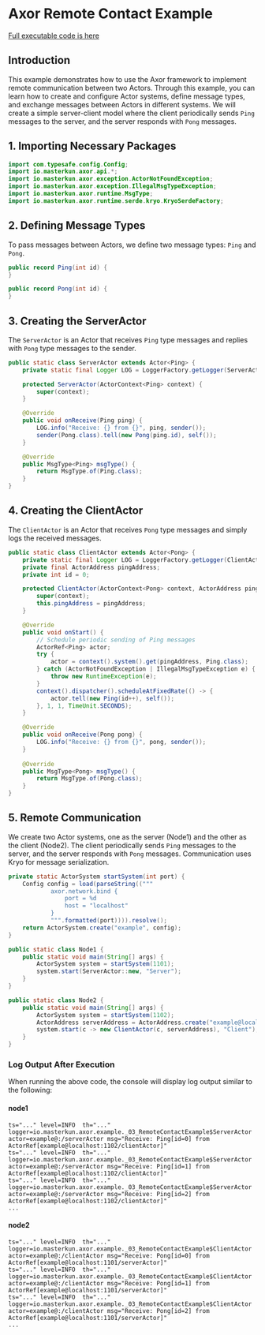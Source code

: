 # Axor Remote Contact Example

[Full executable code is here](../../axor-examples/src/main/java/io/masterkun/axor/example/_03_RemoteContactExample.java)

## Introduction

This example demonstrates how to use the Axor framework to implement remote communication between
two Actors. Through this example, you can learn how to create and configure Actor systems, define
message types, and exchange messages between Actors in different systems. We will create a simple
server-client model where the client periodically sends `Ping` messages to the server, and the
server responds with `Pong` messages.

## 1. Importing Necessary Packages

``` java
import com.typesafe.config.Config;
import io.masterkun.axor.api.*;
import io.masterkun.axor.exception.ActorNotFoundException;
import io.masterkun.axor.exception.IllegalMsgTypeException;
import io.masterkun.axor.runtime.MsgType;
import io.masterkun.axor.runtime.serde.kryo.KryoSerdeFactory;
```

## 2. Defining Message Types

To pass messages between Actors, we define two message types: `Ping` and `Pong`.

``` java
public record Ping(int id) {
}

public record Pong(int id) {
}
```

## 3. Creating the ServerActor

The `ServerActor` is an Actor that receives `Ping` type messages and replies with `Pong` type
messages to the sender.

``` java
public static class ServerActor extends Actor<Ping> {
    private static final Logger LOG = LoggerFactory.getLogger(ServerActor.class);

    protected ServerActor(ActorContext<Ping> context) {
        super(context);
    }

    @Override
    public void onReceive(Ping ping) {
        LOG.info("Receive: {} from {}", ping, sender());
        sender(Pong.class).tell(new Pong(ping.id), self());
    }

    @Override
    public MsgType<Ping> msgType() {
        return MsgType.of(Ping.class);
    }
}
```

## 4. Creating the ClientActor

The `ClientActor` is an Actor that receives `Pong` type messages and simply logs the received
messages.

``` java
public static class ClientActor extends Actor<Pong> {
    private static final Logger LOG = LoggerFactory.getLogger(ClientActor.class);
    private final ActorAddress pingAddress;
    private int id = 0;

    protected ClientActor(ActorContext<Pong> context, ActorAddress pingAddress) {
        super(context);
        this.pingAddress = pingAddress;
    }

    @Override
    public void onStart() {
        // Schedule periodic sending of Ping messages
        ActorRef<Ping> actor;
        try {
            actor = context().system().get(pingAddress, Ping.class);
        } catch (ActorNotFoundException | IllegalMsgTypeException e) {
            throw new RuntimeException(e);
        }
        context().dispatcher().scheduleAtFixedRate(() -> {
            actor.tell(new Ping(id++), self());
        }, 1, 1, TimeUnit.SECONDS);
    }

    @Override
    public void onReceive(Pong pong) {
        LOG.info("Receive: {} from {}", pong, sender());
    }
    
    @Override
    public MsgType<Pong> msgType() {
        return MsgType.of(Pong.class);
    }
}
```

## 5. Remote Communication

We create two Actor systems, one as the server (Node1) and the other as the client (Node2). The
client periodically sends `Ping` messages to the server, and the server responds with `Pong`
messages. Communication uses Kryo for message serialization.

``` java
private static ActorSystem startSystem(int port) {
    Config config = load(parseString(("""
            axor.network.bind {
                port = %d
                host = "localhost"
            }
            """.formatted(port)))).resolve();
    return ActorSystem.create("example", config);
}

public static class Node1 {
    public static void main(String[] args) {
        ActorSystem system = startSystem(1101);
        system.start(ServerActor::new, "Server");
    }
}

public static class Node2 {
    public static void main(String[] args) {
        ActorSystem system = startSystem(1102);
        ActorAddress serverAddress = ActorAddress.create("example@localhost:1101/serverActor");
        system.start(c -> new ClientActor(c, serverAddress), "Client");
    }
}
```

### Log Output After Execution

When running the above code, the console will display log output similar to the following:

#### node1

```plain text
ts="..." level=INFO  th="..." logger=io.masterkun.axor.example._03_RemoteContactExample$ServerActor actor=example@:/serverActor msg="Receive: Ping[id=0] from ActorRef[example@localhost:1102/clientActor]"
ts="..." level=INFO  th="..." logger=io.masterkun.axor.example._03_RemoteContactExample$ServerActor actor=example@:/serverActor msg="Receive: Ping[id=1] from ActorRef[example@localhost:1102/clientActor]"
ts="..." level=INFO  th="..." logger=io.masterkun.axor.example._03_RemoteContactExample$ServerActor actor=example@:/serverActor msg="Receive: Ping[id=2] from ActorRef[example@localhost:1102/clientActor]"
...
```

#### node2

```plain text
ts="..." level=INFO  th="..." logger=io.masterkun.axor.example._03_RemoteContactExample$ClientActor actor=example@:/clientActor msg="Receive: Pong[id=0] from ActorRef[example@localhost:1101/serverActor]"
ts="..." level=INFO  th="..." logger=io.masterkun.axor.example._03_RemoteContactExample$ClientActor actor=example@:/clientActor msg="Receive: Pong[id=1] from ActorRef[example@localhost:1101/serverActor]"
ts="..." level=INFO  th="..." logger=io.masterkun.axor.example._03_RemoteContactExample$ClientActor actor=example@:/clientActor msg="Receive: Pong[id=2] from ActorRef[example@localhost:1101/serverActor]"
...
```
